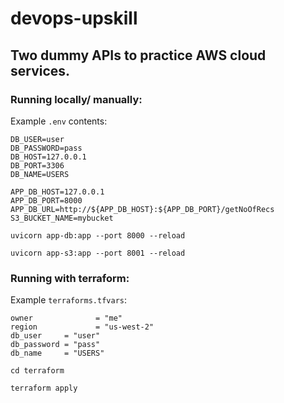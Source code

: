 # devops-upskill

## Two dummy APIs to practice AWS cloud services.

### Running locally/ manually:

Example `.env` contents:
```
DB_USER=user
DB_PASSWORD=pass
DB_HOST=127.0.0.1
DB_PORT=3306
DB_NAME=USERS

APP_DB_HOST=127.0.0.1
APP_DB_PORT=8000
APP_DB_URL=http://${APP_DB_HOST}:${APP_DB_PORT}/getNoOfRecs
S3_BUCKET_NAME=mybucket
```

`uvicorn app-db:app --port 8000 --reload`

`uvicorn app-s3:app --port 8001 --reload`

### Running with terraform:

Example `terraforms.tfvars`:
```
owner              = "me"
region             = "us-west-2"
db_user     = "user"
db_password = "pass"
db_name     = "USERS"
```

`cd terraform`

`terraform apply`
